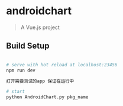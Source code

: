 # androidchart

> A Vue.js project

## Build Setup



``` bash

# serve with hot reload at localhost:23456
npm run dev

打开需要测试的app 保证在运行中

# start
python AndroidChart.py pkg_name
```

